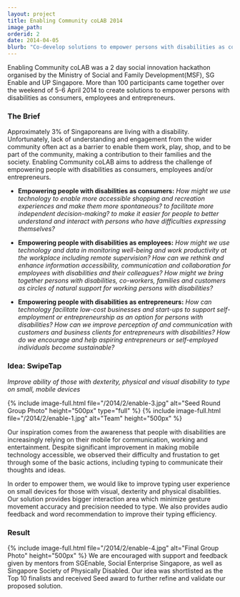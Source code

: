 ```yaml
---
layout: project
title: Enabling Community coLAB 2014
image_path: 
orderid: 2
date: 2014-04-05
blurb: "Co-develop solutions to empower persons with disabilities as consumers, employees and entrepreneurs."
---
```

Enabling Community coLAB was a 2 day social innovation hackathon organised by the Ministry of Social and Family Development(MSF), SG Enable and UP Singapore. More than 100 participants came together over the weekend of 5-6 April 2014 to create solutions to empower persons with disabilities as consumers, employees and entrepreneurs. 
<!--more-->
### The Brief
Approximately 3% of Singaporeans are living with a disability. Unfortunately, lack of understanding and engagement from the wider community often act as a barrier to enable them work, play, shop, and to be part of the community, making a contribution to their families and the society. Enabling Community coLAB aims to address the challenge of empowering people with disabilities as consumers, employees and/or entrepreneurs. 

  * **Empowering people with disabilities as consumers:** *How might we use technology to enable more accessible shopping and recreation experiences and make them more spontaneous? to facilitate more independent decision-making? to make it easier for people to better understand and interact with persons who have difficulties expressing themselves?* 

  * **Empowering people with disabilities as employees:** *How might we use technology and data in monitoring well-being and work productivity at the workplace including remote supervision? How can we rethink and enhance information accessibility, communication and collaboration for employees with disabilities and their colleagues? How might we bring together persons with disabilities, co-workers, families and customers as circles of natural support for working persons with disabilities?* 

  * **Empowering people with disabilities as entrepreneurs:** *How can technology facilitate low-cost businesses and start-ups to support self-employment or entrepreneurship as an option for persons with disabilities? How can we improve perception of and communication with customers and business clients for entrepreneurs with disabilities? How do we encourage and help aspiring entrepreneurs or self-employed individuals become sustainable?* 

### Idea: SwipeTap
*Improve ability of those with dexterity, physical and visual disability to type on small, mobile devices*

{% include image-full.html file="/2014/2/enable-3.jpg" alt="Seed Round Group Photo" height="500px" type="full" %}
{% include image-full.html file="/2014/2/enable-1.jpg" alt="Team" height="500px"  %}

Our inspiration comes from the awareness that people with disabilities are increasingly relying on their mobile for communication, working and entertainment. Despite significant improvement in making mobile technology accessible, we observed their difficulty and frustation to get through some of the basic actions, including typing to communicate their thoughts and ideas. 

In order to empower them, we would like to improve typing user experience on small devices for those with visual, dexterity and physical disabilities. Our solution provides bigger interaction area which minimize gesture movement accuracy and precision needed to type. We also provides audio feedback and word recommendation to improve their typing efficiency. 

### Result
{% include image-full.html file="/2014/2/enable-4.jpg" alt="Final Group Photo" height="500px"  %}
We are encouraged with support and feedback given by mentors from SGEnable, Social Enterprise Singapore, as well as Singapore Society of Physically Disabled. Our idea was shortlisted as the Top 10 finalists and received Seed award to further refine and validate our proposed solution.

